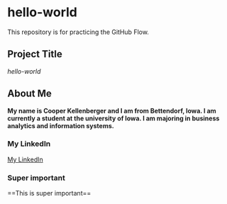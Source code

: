 # hello-world
This repository is for practicing the GitHub Flow.
## Project Title
*hello-world*
## About Me
**My name is Cooper Kellenberger and I am from Bettendorf, Iowa. I am currently a student at the university of Iowa. I am majoring in business analytics and information systems.**
### My LinkedIn
[My LinkedIn](www.linkedin.com/in/cooper-kellenberger) 
### Super important
==This is super important== 


